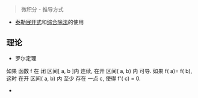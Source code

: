 > 微积分 - 推导方式

- [泰勒展开式](https://zh.wikipedia.org/wiki/%E6%B3%B0%E5%8B%92%E5%85%AC%E5%BC%8F)和[综合除法](https://zh.wikipedia.org/wiki/%E7%B6%9C%E5%90%88%E9%99%A4%E6%B3%95)的使用


## 理论

- 罗尔定理

如果 函数 f 在 闭 区间[ a, b ]内 连续, 在开 区间( a, b) 内 可导. 如果 f( a)= f( b), 这时 在开 区间( a, b) 内 至少 存在 一点 c, 使得 f'( c) = 0.

- 